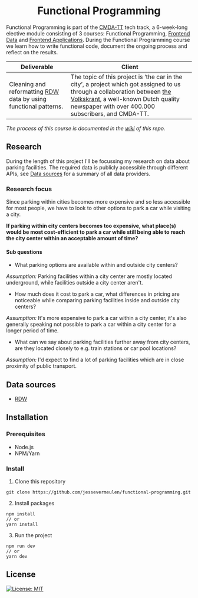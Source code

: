 <h1 align="center">Functional Programming</h1>

Functional Programming is part of the [CMDA-TT](https://cmda-tt.github.io/course-20-21/) tech track, a 6-week-long elective module consisting of 3 courses: Functional Programming, [Frontend Data](https://github.com/jessevermeulen/frontend-data) and [Frontend Applications](https://github.com/jessevermeulen/frontend-applications). During the Functional Programming course we learn how to write functional code, document the ongoing process and reflect on the results.

Deliverable | Client
--- | ---
Cleaning and reformatting [RDW](https://rdw.nl/) data by using functional patterns. | The topic of this project is ‘the car in the city’, a project which got assigned to us through a collaboration between [the Volkskrant](https://www.volkskrant.nl/), a well-known Dutch quality newspaper with over 400.000 subscribers, and CMDA-TT.

*The process of this course is documented in the [wiki](https://github.com/jessevermeulen/functional-programming/wiki) of this repo.*

## Research

During the length of this project I'll be focussing my research on data about parking facilities. The required data is publicly accessible through different APIs, see [Data sources](#Data-sources) for a summary of all data providers.

### Research focus
Since parking within cities becomes more expensive and so less accessible for most people, we have to look to other options to park a car while visiting a city.

**If parking within city centers becomes too expensive, what place(s) would be most cost-efficient to park a car while still being able to reach the city center within an acceptable amount of time?**

#### Sub questions

- What parking options are available within and outside city centers?

*Assumption:* Parking facilities within a city center are mostly located underground, while facilities outside a city center aren't.

- How much does it cost to park a car, what differences in pricing are noticeable while comparing parking facilities inside and outside city centers?

*Assumption:* It's more expensive to park a car within a city center, it's also generally speaking not possible to park a car within a city center for a longer period of time.

- What can we say about parking facilities further away from city centers, are they located closely to e.g. train stations or car pool locations?

*Assumption:* I'd expect to find a lot of parking facilities which are in close proximity of public transport.

## Data sources
- [RDW](https://opendata.rdw.nl/)

## Installation

### Prerequisites
- Node.js
- NPM/Yarn

### Install

1. Clone this repository
```
git clone https://github.com/jessevermeulen/functional-programming.git
```

2. Install packages
```
npm install
// or
yarn install
```

3. Run the project
```
npm run dev
// or
yarn dev
```

## License
[![License: MIT](https://img.shields.io/badge/License-MIT-yellow.svg)](https://opensource.org/licenses/MIT)